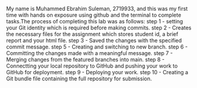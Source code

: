 My name is Muhammed Ebrahim Suleman, 2719933, and this was my first time with hands on exposure using github and the terminal to complete tasks.The process of completing this lab was as follows:
step 1 - setting your Git identity which is required before making commits.
step 2 - Creates the necessary files for the assignment which stores student id, a brief report and your html file.
step 3 - Saved the changes with the specified commit message.
step 5 -  Creating and switching to  new branch.
step 6 - Committing the changes made with a meaningful message.
 step 7 - Merging changes from the featured branches into main.
 step 8 - Connectting your local repository to GitHub and pushing your work to GitHub for deployment.
 step 9 - Deploying your work.
 step 10 - Creating a Git bundle file containing the full repository for submission.
